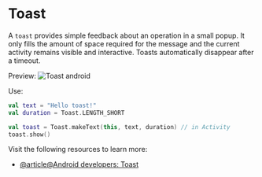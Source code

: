 # Toast

A `toast` provides simple feedback about an operation in a small popup. It only fills the amount of space required for the message and the current activity remains visible and interactive. Toasts automatically disappear after a timeout.

Preview: 
![Toast android](https://developer.android.com/static/images/toast.png)

Use:
```kotlin
val text = "Hello toast!"
val duration = Toast.LENGTH_SHORT

val toast = Toast.makeText(this, text, duration) // in Activity
toast.show()
```

Visit the following resources to learn more:

- [@article@Android developers: Toast](https://developer.android.com/guide/topics/ui/notifiers/toasts)
